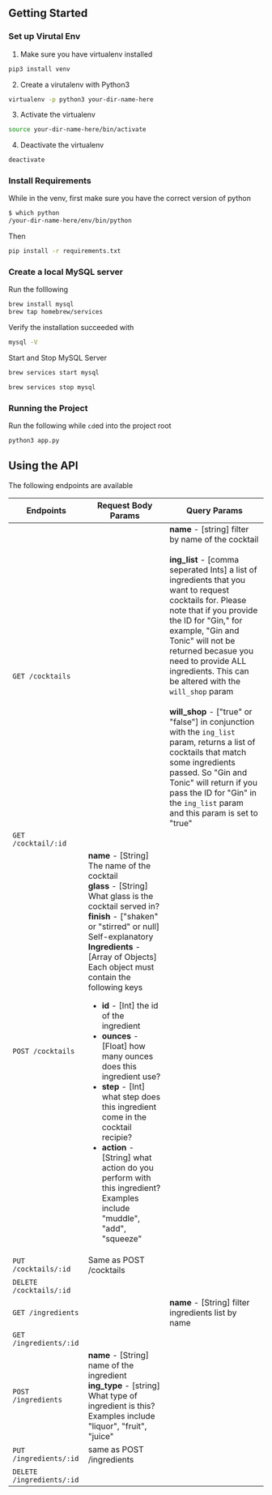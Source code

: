 ## Getting Started

### Set up Virutal Env

1. Make sure you have virtualenv installed

```bash
pip3 install venv
```

2. Create a virutalenv with Python3

```bash
virtualenv -p python3 your-dir-name-here
```

3. Activate the virtualenv

```bash
source your-dir-name-here/bin/activate
```

4. Deactivate the virtualenv

```bash
deactivate
```

### Install Requirements

While in the venv, first make sure you have the correct version of python

```bash
$ which python
/your-dir-name-here/env/bin/python
```

Then

```bash
pip install -r requirements.txt
```

### Create a local MySQL server

Run the folllowing

```bash
brew install mysql
brew tap homebrew/services
```

Verify the installation succeeded with

```bash
mysql -V
```

Start and Stop MySQL Server

```bash
brew services start mysql
```

```bash
brew services stop mysql
```

### Running the Project

Run the following while `cd`ed into the project root

```bash
python3 app.py
```

## Using the API

The following endpoints are available

| Endpoints | Request Body Params | Query Params |
|-----------|--------------------|---------------|
| `GET /cocktails` |  | **name** - [string] filter by name of the cocktail <br><br> **ing_list** - [comma seperated Ints] a list of ingredients that you want to request cocktails for. Please note that if you provide the ID for "Gin," for example, "Gin and Tonic" will not be returned becasue you need to provide ALL ingredients. This can be altered with the `will_shop` param <br><br> **will_shop** - ["true" or "false"] in conjunction with the `ing_list` param, returns a list of cocktails that match some ingredients passed. So "Gin and Tonic" will return if you pass the ID for "Gin" in the `ing_list` param and this param is set to "true" |
| `GET /cocktail/:id` |  |
| `POST /cocktails` | **name** - [String] The name of the cocktail <br> **glass** - [String] What glass is the cocktail served in? <br> **finish** - ["shaken" or "stirred" or null] Self-explanatory <br> **Ingredients** - [Array of Objects] Each object must contain the following keys <br> <ul><li>**id** - [Int] the id of the ingredient</li><li>**ounces** - [Float] how many ounces does this ingredient use?</li><li>**step** - [Int] what step does this ingredient come in the cocktail recipie?</li><li>**action** - [String] what action do you perform with this ingredient? Examples include "muddle", "add", "squeeze"</li></ul>   |
| `PUT /cocktails/:id` | Same as POST /cocktails | |
| `DELETE /cocktails/:id` | |
| `GET /ingredients` | | **name** - [String] filter ingredients list by name |
| `GET /ingredients/:id` | |
| `POST /ingredients`| **name** - [String] name of the ingredient <br> **ing_type** - [string] What type of ingredient is this? Examples include "liquor", "fruit", "juice" | |
| `PUT /ingredients/:id` | same as POST /ingredients | |
| `DELETE /ingredients/:id` | |




